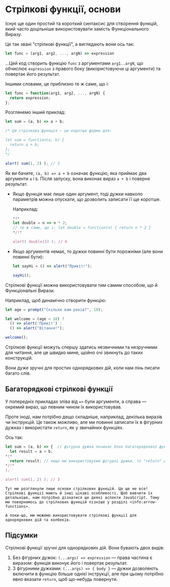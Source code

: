 # Стрілкові функції, основи

Існує ще один простий та короткий синтаксис для створення функцій, який часто доцільніше використовувати замість Функціонального Виразу.

Це так звані "стрілкові функції", а виглядають вони ось так:

```js
let func = (arg1, arg2, ..., argN) => expression
```

...Цей код створить функцію `func` з аргументами `arg1..argN`, що обчислює `expression` з правого боку (використовуючи ці аргументи) та повертає його результат.

Іншими словами, це приблизно те ж саме, що і:

```js
let func = function(arg1, arg2, ..., argN) {
  return expression;
};
```

Розглянемо інший приклад:

```js run
let sum = (a, b) => a + b;

/* Ця стрілкова функція — це коротша форма для:

let sum = function(a, b) {
  return a + b;
};
*/

alert( sum(1, 2) ); // 3
```

Як ви бачите, `(a, b) => a + b` означає функцію, яка приймає два аргументи `a` і `b`. Після запуску, вона виконає вираз `a + b` і поверне результат.

- Якщо функція має лише один аргумент, тоді дужки навколо параметрів можна опускати, що дозволить записати її ще коротше.

    Наприклад:

    ```js run
    *!*
    let double = n => n * 2;
    // те ж саме, що і: let double = function(n) { return n * 2 }
    */!*

    alert( double(3) ); // 6
    ```

- Якщо аргументів немає, то дужки повинні бути порожніми (але вони повинні бути):

    ```js run
    let sayHi = () => alert("Привіт!");

    sayHi();
    ```

Стрілкові функції можна використовувати тим самим способом, що й Функціональні Вирази.

Наприклад, щоб динамічно створити функцію:

```js run
let age = prompt("Скільки вам років?", 18);

let welcome = (age < 18) ?
  () => alert('Привіт') :
  () => alert("Вітання!");

welcome();
```

Стрілкові функції можуть спершу здатись незвичними та незручними для читання, але це швидко мине, щойно очі звикнуть до таких конструкцій.

Вони дуже зручні для простих однорядкових дій, коли нам лінь писати багато слів.

## Багаторядкові стрілкові функції

У попередніх прикладах зліва від `=>` були аргументи, а справа — окремий вираз, що певним чином їх використовував.

Проте іноді, нам потрібно дещо складніше, наприклад, декілька виразів чи інструкцій. Це також можливо, але ми повинні записати їх в фігурних дужках і використати `return`, як у звичайних функціях.

Ось так:

```js run
let sum = (a, b) => {  // фігурна дужка починає блок багаторядкової функції
  let result = a + b;
*!*
  return result; // якщо ми використовуємо фігурні дужки, то "return" дозволить повернути результат
*/!*
};

alert( sum(1, 2) ); // 3
```

```smart header="І ще дещо..."
Тут ми розглянули лише основи стрілкових функцій. Це ще не все! Стрілкові функції мають й інші цікаві особливості. Щоб вивчити їх детальніше, нам потрібно дізнатися ще деякі аспекти JavaScript. Тому ми повернемось до стрілкових функцій пізніше у розділі <info:arrow-functions>.

А поки-що, ми можемо використовувати стрілкові функції для однорядкових дій та колбеків.
```

## Підсумки

Стрілкові функції зручні для однорядкових дій. Вони бувають двох видів:

1. Без фігурних дужок: `(...args) => expression` — права частина є виразом: функція виконує його і повертає результат.
2. З фігурними дужками: `(...args) => { body }` — дужки дозволяють включити в функцію більше однієї інструкції, але при цьому потрібно явно вказати `return`, щоб що-небудь повернути.
